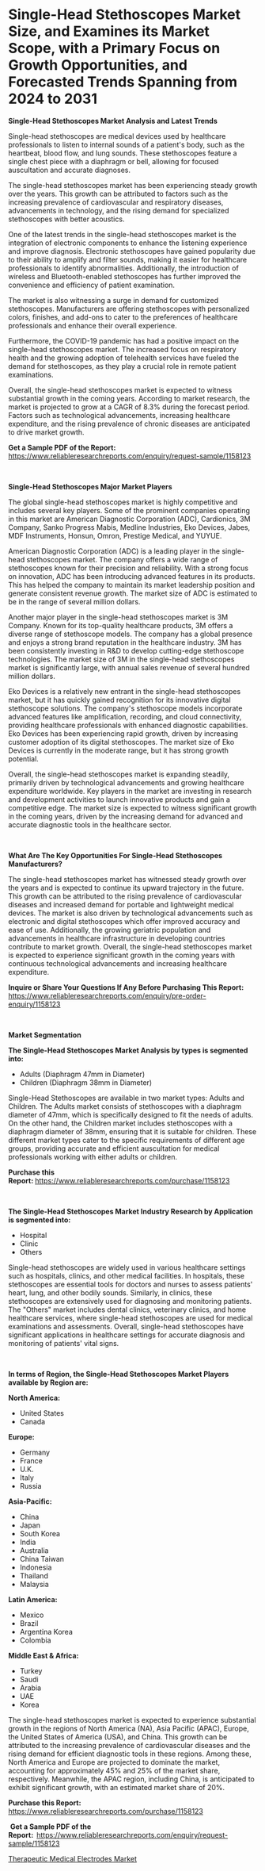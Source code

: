 <p><h1>Single-Head Stethoscopes Market Size, and Examines its Market Scope, with a Primary Focus on Growth Opportunities, and Forecasted Trends Spanning from 2024 to 2031</h1></p><p><strong>Single-Head Stethoscopes Market Analysis and Latest Trends</strong></p>
<p><p>Single-head stethoscopes are medical devices used by healthcare professionals to listen to internal sounds of a patient's body, such as the heartbeat, blood flow, and lung sounds. These stethoscopes feature a single chest piece with a diaphragm or bell, allowing for focused auscultation and accurate diagnoses.</p><p>The single-head stethoscopes market has been experiencing steady growth over the years. This growth can be attributed to factors such as the increasing prevalence of cardiovascular and respiratory diseases, advancements in technology, and the rising demand for specialized stethoscopes with better acoustics.</p><p>One of the latest trends in the single-head stethoscopes market is the integration of electronic components to enhance the listening experience and improve diagnosis. Electronic stethoscopes have gained popularity due to their ability to amplify and filter sounds, making it easier for healthcare professionals to identify abnormalities. Additionally, the introduction of wireless and Bluetooth-enabled stethoscopes has further improved the convenience and efficiency of patient examination.</p><p>The market is also witnessing a surge in demand for customized stethoscopes. Manufacturers are offering stethoscopes with personalized colors, finishes, and add-ons to cater to the preferences of healthcare professionals and enhance their overall experience.</p><p>Furthermore, the COVID-19 pandemic has had a positive impact on the single-head stethoscopes market. The increased focus on respiratory health and the growing adoption of telehealth services have fueled the demand for stethoscopes, as they play a crucial role in remote patient examinations.</p><p>Overall, the single-head stethoscopes market is expected to witness substantial growth in the coming years. According to market research, the market is projected to grow at a CAGR of 8.3% during the forecast period. Factors such as technological advancements, increasing healthcare expenditure, and the rising prevalence of chronic diseases are anticipated to drive market growth.</p></p>
<p><strong>Get a Sample PDF of the Report:&nbsp;</strong> <a href="https://www.reliableresearchreports.com/enquiry/request-sample/1158123">https://www.reliableresearchreports.com/enquiry/request-sample/1158123</a></p>
<p>&nbsp;</p>
<p><strong>Single-Head Stethoscopes Major Market Players</strong></p>
<p><p>The global single-head stethoscopes market is highly competitive and includes several key players. Some of the prominent companies operating in this market are American Diagnostic Corporation (ADC), Cardionics, 3M Company, Sanko Progress Mabis, Medline Industries, Eko Devices, Jabes, MDF Instruments, Honsun, Omron, Prestige Medical, and YUYUE.</p><p>American Diagnostic Corporation (ADC) is a leading player in the single-head stethoscopes market. The company offers a wide range of stethoscopes known for their precision and reliability. With a strong focus on innovation, ADC has been introducing advanced features in its products. This has helped the company to maintain its market leadership position and generate consistent revenue growth. The market size of ADC is estimated to be in the range of several million dollars.</p><p>Another major player in the single-head stethoscopes market is 3M Company. Known for its top-quality healthcare products, 3M offers a diverse range of stethoscope models. The company has a global presence and enjoys a strong brand reputation in the healthcare industry. 3M has been consistently investing in R&D to develop cutting-edge stethoscope technologies. The market size of 3M in the single-head stethoscopes market is significantly large, with annual sales revenue of several hundred million dollars.</p><p>Eko Devices is a relatively new entrant in the single-head stethoscopes market, but it has quickly gained recognition for its innovative digital stethoscope solutions. The company's stethoscope models incorporate advanced features like amplification, recording, and cloud connectivity, providing healthcare professionals with enhanced diagnostic capabilities. Eko Devices has been experiencing rapid growth, driven by increasing customer adoption of its digital stethoscopes. The market size of Eko Devices is currently in the moderate range, but it has strong growth potential.</p><p>Overall, the single-head stethoscopes market is expanding steadily, primarily driven by technological advancements and growing healthcare expenditure worldwide. Key players in the market are investing in research and development activities to launch innovative products and gain a competitive edge. The market size is expected to witness significant growth in the coming years, driven by the increasing demand for advanced and accurate diagnostic tools in the healthcare sector.</p></p>
<p>&nbsp;</p>
<p><strong>What Are The Key Opportunities For Single-Head Stethoscopes Manufacturers?</strong></p>
<p><p>The single-head stethoscopes market has witnessed steady growth over the years and is expected to continue its upward trajectory in the future. This growth can be attributed to the rising prevalence of cardiovascular diseases and increased demand for portable and lightweight medical devices. The market is also driven by technological advancements such as electronic and digital stethoscopes which offer improved accuracy and ease of use. Additionally, the growing geriatric population and advancements in healthcare infrastructure in developing countries contribute to market growth. Overall, the single-head stethoscopes market is expected to experience significant growth in the coming years with continuous technological advancements and increasing healthcare expenditure.</p></p>
<p><strong>Inquire or Share Your Questions If Any Before Purchasing This Report:</strong> <a href="https://www.reliableresearchreports.com/enquiry/pre-order-enquiry/1158123">https://www.reliableresearchreports.com/enquiry/pre-order-enquiry/1158123</a></p>
<p>&nbsp;</p>
<p><strong>Market Segmentation</strong></p>
<p><strong>The Single-Head Stethoscopes Market Analysis by types is segmented into:</strong></p>
<p><ul><li>Adults (Diaphragm 47mm in Diameter)</li><li>Children (Diaphragm 38mm in Diameter)</li></ul></p>
<p><p>Single-Head Stethoscopes are available in two market types: Adults and Children. The Adults market consists of stethoscopes with a diaphragm diameter of 47mm, which is specifically designed to fit the needs of adults. On the other hand, the Children market includes stethoscopes with a diaphragm diameter of 38mm, ensuring that it is suitable for children. These different market types cater to the specific requirements of different age groups, providing accurate and efficient auscultation for medical professionals working with either adults or children.</p></p>
<p><strong>Purchase this Report:&nbsp;</strong><a href="https://www.reliableresearchreports.com/purchase/1158123">https://www.reliableresearchreports.com/purchase/1158123</a></p>
<p>&nbsp;</p>
<p><strong>The Single-Head Stethoscopes Market Industry Research by Application is segmented into:</strong></p>
<p><ul><li>Hospital</li><li>Clinic</li><li>Others</li></ul></p>
<p><p>Single-head stethoscopes are widely used in various healthcare settings such as hospitals, clinics, and other medical facilities. In hospitals, these stethoscopes are essential tools for doctors and nurses to assess patients' heart, lung, and other bodily sounds. Similarly, in clinics, these stethoscopes are extensively used for diagnosing and monitoring patients. The "Others" market includes dental clinics, veterinary clinics, and home healthcare services, where single-head stethoscopes are used for medical examinations and assessments. Overall, single-head stethoscopes have significant applications in healthcare settings for accurate diagnosis and monitoring of patients' vital signs.</p></p>
<p>&nbsp;</p>
<p><strong>In terms of Region, the Single-Head Stethoscopes Market Players available by Region are:</strong></p>
<p>
    <p> <strong> North America: </strong>
        <ul>
            <li>United States</li>
            <li>Canada</li>
        </ul>
        </p> 
    <p> <strong> Europe: </strong>
        <ul>
            <li>Germany</li>
            <li>France</li>
            <li>U.K.</li>
            <li>Italy</li>
            <li>Russia</li>
        </ul>
        </p> 
    <p> <strong> Asia-Pacific: </strong>
        <ul>
            <li>China</li>
            <li>Japan</li>
            <li>South Korea</li>
            <li>India</li>
            <li>Australia</li>
            <li>China Taiwan</li>
            <li>Indonesia</li>
            <li>Thailand</li>
            <li>Malaysia</li>
        </ul>
        </p> 
    <p> <strong> Latin America: </strong>
        <ul>
            <li>Mexico</li>
            <li>Brazil</li>
            <li>Argentina Korea</li>
            <li>Colombia</li>
        </ul>
        </p> 
    <p> <strong> Middle East & Africa: </strong>
        <ul>
            <li>Turkey</li>
            <li>Saudi</li>
            <li>Arabia</li>
            <li>UAE</li>
            <li>Korea</li>
        </ul>
    </p>
    </p>
<p><p>The single-head stethoscopes market is expected to experience substantial growth in the regions of North America (NA), Asia Pacific (APAC), Europe, the United States of America (USA), and China. This growth can be attributed to the increasing prevalence of cardiovascular diseases and the rising demand for efficient diagnostic tools in these regions. Among these, North America and Europe are projected to dominate the market, accounting for approximately 45% and 25% of the market share, respectively. Meanwhile, the APAC region, including China, is anticipated to exhibit significant growth, with an estimated market share of 20%.</p></p>
<p><strong>Purchase this Report: </strong><a href="https://www.reliableresearchreports.com/purchase/1158123">https://www.reliableresearchreports.com/purchase/1158123</a></p>
<p>&nbsp;<strong>Get a Sample PDF of the Report:&nbsp;&nbsp;</strong><a href="https://www.reliableresearchreports.com/enquiry/request-sample/1158123">https://www.reliableresearchreports.com/enquiry/request-sample/1158123</a></p>
<p><strong></strong></p>
<p><p><a href="https://github.com/BryceTownsendr/Market-Research-Report-List-3/blob/main/therapeutic-medical-electrodes-market.md">Therapeutic Medical Electrodes Market</a></p></p>